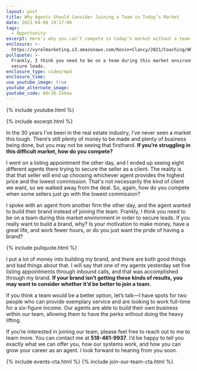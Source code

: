 ```yaml
---
layout: post
title: Why Agents Should Consider Joining a Team in Today’s Market
date: 2021-04-08 19:17:00
tags:
  - Opportunity
excerpt: Here’s why you can’t compete in today’s market without a team.
enclosure: >-
  https://vyralmarketing.s3.amazonaws.com/Kevin+Clancy/2021/Coaching/Why+Agents+Should+Consider+Joining+a+Team+in+Today%E2%80%99s+Market.mp4
pullquote: >-
  Frankly, I think you need to be on a team during this market environment to
  secure leads.
enclosure_type: video/mp4
enclosure_time:
use_youtube_image: true
youtube_alternate_image:
youtube_code: 60rJ8-I4kew
---
```

{% include youtube.html %}

{% include excerpt.html %}

In the 30 years I’ve been in the real estate industry, I’ve never seen a market this tough. There’s still plenty of money to be made and plenty of business being done, but you may not be seeing that firsthand. **If you’re struggling in this difficult market, how do you compete?**

I went on a listing appointment the other day, and I ended up seeing eight different agents there trying to secure the seller as a client. The reality is that that seller will end up choosing whichever agent provides the highest price and the lowest commission. That's not necessarily the kind of client we want, so we walked away from the deal. So, again, how do you compete when some sellers just go with the lowest commission?

I spoke with an agent from another firm the other day, and the agent wanted to build their brand instead of joining the team. Frankly, I think you need to be on a team during this market environment in order to secure leads. If you really want to build a brand, why? Is your motivation to make money, have a great life, and work fewer hours, or do you just want the pride of having a brand?

{% include pullquote.html %}

I put a lot of money into building my brand, and there are both good things and bad things about that. I will say that one of my agents yesterday set five listing appointments through inbound calls, and that was accomplished through my brand. **If your brand isn’t getting these kinds of results, you may want to consider whether it’d be better to join a team.&nbsp;**

If you think a team would be a better option, let’s talk—I have spots for two people who can provide exemplary service and are looking to work full-time for a six-figure income. Our agents are able to build their own business within our team, allowing them to have the perks without doing the heavy lifting.

If you’re interested in joining our team, please feel free to reach out to me to learn more. You can contact me at **518-461-9937**. I’d be happy to tell you exactly what we can offer you, how our systems work, and how you can grow your career as an agent. I look forward to hearing from you soon.

{% include events-cta.html %} {% include join-our-team-cta.html %}
